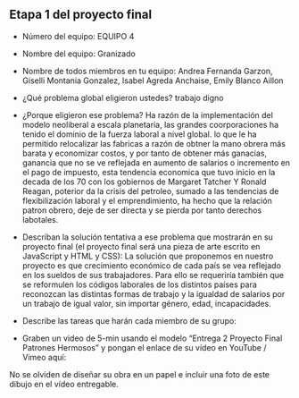 ## Etapa 1 del proyecto final
- Número del equipo: EQUIPO 4
- Nombre del equipo:  Granizado
- Nombre de todos miembros en tu equipo: Andrea Fernanda Garzon, Giselli Montania Gonzalez, Isabel Agreda Anchaise, Emily Blanco Aillon
- ¿Qué problema global eligieron ustedes? trabajo  digno
- ¿Porque eligieron ese problema? Ha razón de la implementación del modelo neoliberal a escala planetaria, las grandes coorporaciones ha tenido el dominio de la fuerza laboral a nivel global. lo que le ha permitido relocalizar las fabricas a razón de obtner la mano obrera más barata y economizar costos, y por tanto de obtener más ganacias, ganancia que no se ve reflejada en aumento de salarios o incremento en el pago de impuesto, esta tendencia economica que tuvo inicio en la decada de los 70 con los gobiernos de Margaret Tatcher Y Ronald Reagan, poterior da la crisis del petroleo, sumado a las tendencias de flexibilización laboral y el emprendimiento, ha hecho que la relación patron obrero, deje de ser directa y se pierda por tanto derechos labotales. 
- Describan la solución tentativa a ese problema que mostrarán en su proyecto final (el proyecto final será una pieza de arte escrito en JavaScript y HTML y CSS):
La solución que proponemos en nuestro proyecto es que crecimiento  económico de cada país se vea reflejado en los sueldos de sus trabajadores.
Para ello se requeriría también que se reformulen los códigos laborales de los distintos países para reconozcan las distintas formas de trabajo y la igualdad de salarios por un trabajo de igual valor, sin importar género, edad, incapacidades.

- Describe las tareas que harán cada miembro de su grupo:
- Graben un video de 5-min usando el modelo “Entrega 2 Proyecto Final Patrones Hermosos” y pongan el enlace de su vídeo en YouTube / Vimeo aquí:

No se olviden de diseñar su obra en un papel e incluir una foto de este dibujo en el vídeo entregable.
